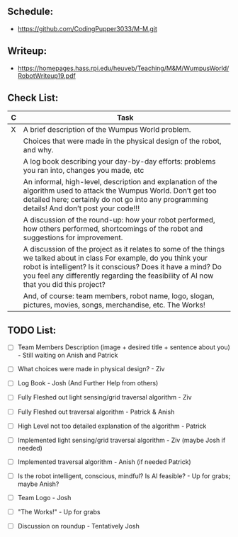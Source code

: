 ## Schedule:
* https://github.com/CodingPupper3033/M-M.git

## Writeup:
* https://homepages.hass.rpi.edu/heuveb/Teaching/M&M/WumpusWorld/RobotWriteup19.pdf


## Check List:
| C   | Task                                                                                                                                                                                                                                                                           |
|-----|--------------------------------------------------------------------------------------------------------------------------------------------------------------------------------------------------------------------------------------------------------------------------------|
| X   | A brief description of the Wumpus World problem.                                                                                                                                                                                                                               |
|     | Choices that were made in the physical design of the robot, and why.                                                                                                                                                                                                           |
|     | A log book describing your day-by-day efforts: problems you ran into, changes you made, etc                                                                                                                                                                                    |                                                                   |
|     | An informal, high-level, description and explanation of the algorithm used to attack the Wumpus World. Don’t get too detailed here; certainly do not go into any programming details! And don’t post your code!!!                                                              |
|     | A discussion of the round-up: how your robot performed, how others performed, shortcomings of the robot and suggestions for improvement.                                                                                                                                       |
|     | A discussion of the project as it relates to some of the things we talked about in class For example, do you think your robot is intelligent? Is it conscious? Does it have a mind? Do you feel any differently regarding the feasibility of AI now that you did this project? |
|     | And, of course: team members, robot name, logo, slogan, pictures, movies, songs, merchandise, etc. The Works!                                                                                                                                                                  |

## TODO List:

- [ ] Team Members Description (image + desired title + sentence about you) - Still waiting on Anish and Patrick
- [ ] What choices were made in physical design? - Ziv
- [ ] Log Book - Josh (And Further Help from others)
- [ ] Fully Fleshed out light sensing/grid traversal algorithm - Ziv
- [ ] Fully Fleshed out traversal algorithm - Patrick & Anish
- [ ] High Level not too detailed explanation of the algorithm - Patrick
- [ ] Implemented light sensing/grid traversal algorithm - Ziv (maybe Josh if needed)
- [ ] Implemented traversal algorithm - Anish (if needed Patrick)
- [ ] Is the robot intelligent, conscious, mindful? Is AI feasible? - Up for grabs; maybe Anish?
- [ ] Team Logo - Josh
- [ ] "The Works!" - Up for grabs
- [ ] Discussion on roundup - Tentatively Josh




